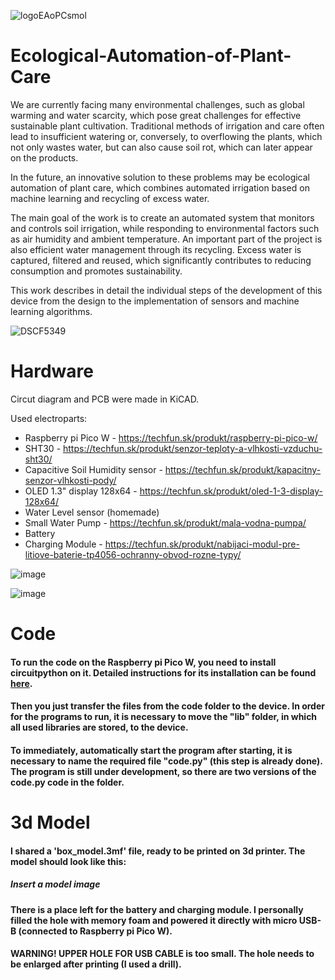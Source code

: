 ![logoEAoPCsmol](https://github.com/user-attachments/assets/633c5a6e-a7f0-4581-8e08-0d9b54b6593b)


# Ecological-Automation-of-Plant-Care

We are currently facing many environmental challenges, such as global warming and water scarcity, which pose great challenges for effective sustainable plant cultivation. Traditional methods of irrigation and care often lead to insufficient watering or, conversely, to overflowing the plants, which not only wastes water, but can also cause soil rot, which can later appear on the products.

 
 In the future, an innovative solution to these problems may be ecological automation of plant care, which combines automated irrigation based on machine learning and recycling of excess water.

 
 The main goal of the work is to create an automated system that monitors and controls soil irrigation, while responding to environmental factors such as air humidity and ambient temperature. An important part of the project is also efficient water management through its recycling. Excess water is captured, filtered and reused, which significantly contributes to reducing consumption and promotes sustainability.

 
 This work describes in detail the individual steps of the development of this device from the design to the implementation of sensors and machine learning algorithms.

![DSCF5349](https://github.com/user-attachments/assets/0a776cb1-b89a-4d63-9952-0938f3a37e86)



# Hardware
Circut diagram and PCB were made in KiCAD.

Used electroparts:
- Raspberry pi Pico W - https://techfun.sk/produkt/raspberry-pi-pico-w/
- SHT30 - https://techfun.sk/produkt/senzor-teploty-a-vlhkosti-vzduchu-sht30/
- Capacitive Soil Humidity sensor - https://techfun.sk/produkt/kapacitny-senzor-vlhkosti-pody/
- OLED 1.3" display 128x64 - https://techfun.sk/produkt/oled-1-3-display-128x64/
- Water Level sensor (homemade)
- Small Water Pump - https://techfun.sk/produkt/mala-vodna-pumpa/
- Battery
- Charging Module - https://techfun.sk/produkt/nabijaci-modul-pre-litiove-baterie-tp4056-ochranny-obvod-rozne-typy/


![image](https://github.com/user-attachments/assets/eedb83a2-ca62-448c-ba7a-b21b84b948e6)

![image](https://github.com/user-attachments/assets/a57c8f23-9203-4a7f-9593-deeb4754fe72)



# Code
#### To run the code on the Raspberry pi Pico W, you need to install circuitpython on it. Detailed instructions for its installation can be found [here](https://learn.adafruit.com/welcome-to-circuitpython/installing-circuitpython).

#### Then you just transfer the files from the code folder to the device. In order for the programs to run, it is necessary to move the "lib" folder, in which all used libraries are stored, to the device.

#### To immediately, automatically start the program after starting, it is necessary to name the required file "code.py" (this step is already done). The program is still under development, so there are two versions of the code.py code in the folder.



# 3d Model
#### I shared a 'box_model.3mf' file, ready to be printed on 3d printer. The model should look like this:

##### Insert a model image

#### There is a place left for the battery and charging module. I personally filled the hole with memory foam and powered it directly with micro USB-B (connected to Raspberry pi Pico W).
#### WARNING! UPPER HOLE FOR USB CABLE is too small. The hole needs to be enlarged after printing (I used a drill).
